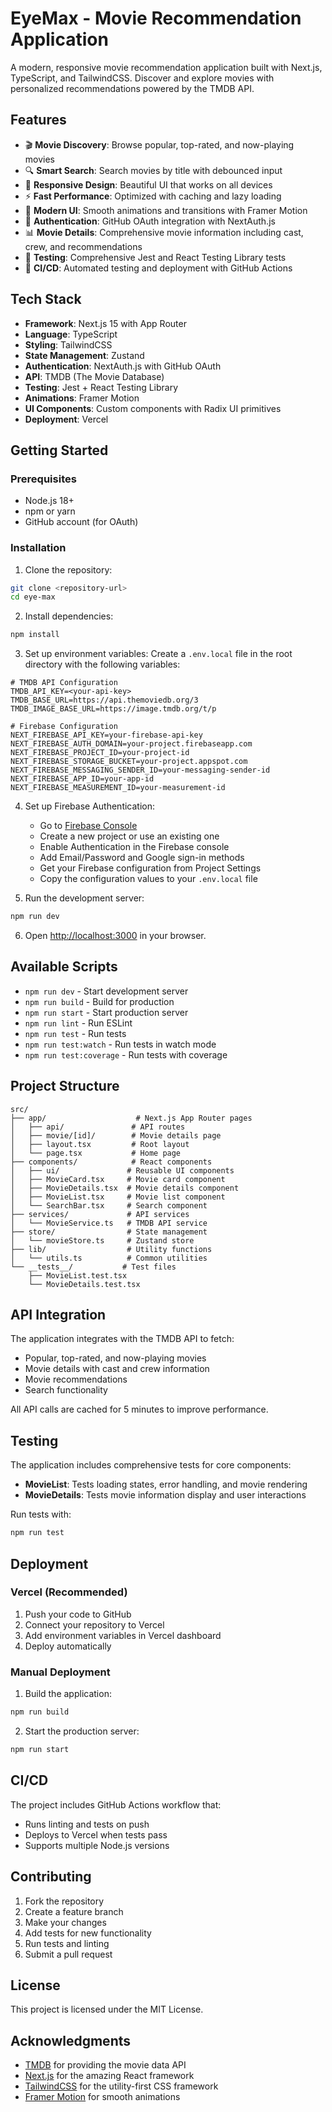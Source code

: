 # EyeMax - Movie Recommendation Application

A modern, responsive movie recommendation application built with Next.js, TypeScript, and TailwindCSS. Discover and explore movies with personalized recommendations powered by the TMDB API.

## Features

- 🎬 **Movie Discovery**: Browse popular, top-rated, and now-playing movies
- 🔍 **Smart Search**: Search movies by title with debounced input
- 📱 **Responsive Design**: Beautiful UI that works on all devices
- ⚡ **Fast Performance**: Optimized with caching and lazy loading
- 🎨 **Modern UI**: Smooth animations and transitions with Framer Motion
- 🔐 **Authentication**: GitHub OAuth integration with NextAuth.js
- 📊 **Movie Details**: Comprehensive movie information including cast, crew, and recommendations
- 🧪 **Testing**: Comprehensive Jest and React Testing Library tests
- 🚀 **CI/CD**: Automated testing and deployment with GitHub Actions

## Tech Stack

- **Framework**: Next.js 15 with App Router
- **Language**: TypeScript
- **Styling**: TailwindCSS
- **State Management**: Zustand
- **Authentication**: NextAuth.js with GitHub OAuth
- **API**: TMDB (The Movie Database)
- **Testing**: Jest + React Testing Library
- **Animations**: Framer Motion
- **UI Components**: Custom components with Radix UI primitives
- **Deployment**: Vercel

## Getting Started

### Prerequisites

- Node.js 18+
- npm or yarn
- GitHub account (for OAuth)

### Installation

1. Clone the repository:

```bash
git clone <repository-url>
cd eye-max
```

2. Install dependencies:

```bash
npm install
```

3. Set up environment variables:
   Create a `.env.local` file in the root directory with the following variables:

```env
# TMDB API Configuration
TMDB_API_KEY=<your-api-key>
TMDB_BASE_URL=https://api.themoviedb.org/3
TMDB_IMAGE_BASE_URL=https://image.tmdb.org/t/p

# Firebase Configuration
NEXT_FIREBASE_API_KEY=your-firebase-api-key
NEXT_FIREBASE_AUTH_DOMAIN=your-project.firebaseapp.com
NEXT_FIREBASE_PROJECT_ID=your-project-id
NEXT_FIREBASE_STORAGE_BUCKET=your-project.appspot.com
NEXT_FIREBASE_MESSAGING_SENDER_ID=your-messaging-sender-id
NEXT_FIREBASE_APP_ID=your-app-id
NEXT_FIREBASE_MEASUREMENT_ID=your-measurement-id
```

4. Set up Firebase Authentication:
   - Go to [Firebase Console](https://console.firebase.google.com/)
   - Create a new project or use an existing one
   - Enable Authentication in the Firebase console
   - Add Email/Password and Google sign-in methods
   - Get your Firebase configuration from Project Settings
   - Copy the configuration values to your `.env.local` file

5. Run the development server:

```bash
npm run dev
```

6. Open [http://localhost:3000](http://localhost:3000) in your browser.

## Available Scripts

- `npm run dev` - Start development server
- `npm run build` - Build for production
- `npm run start` - Start production server
- `npm run lint` - Run ESLint
- `npm run test` - Run tests
- `npm run test:watch` - Run tests in watch mode
- `npm run test:coverage` - Run tests with coverage

## Project Structure

```
src/
├── app/                    # Next.js App Router pages
│   ├── api/               # API routes
│   ├── movie/[id]/        # Movie details page
│   ├── layout.tsx         # Root layout
│   └── page.tsx           # Home page
├── components/            # React components
│   ├── ui/               # Reusable UI components
│   ├── MovieCard.tsx     # Movie card component
│   ├── MovieDetails.tsx  # Movie details component
│   ├── MovieList.tsx     # Movie list component
│   └── SearchBar.tsx     # Search component
├── services/             # API services
│   └── MovieService.ts   # TMDB API service
├── store/                # State management
│   └── movieStore.ts     # Zustand store
├── lib/                  # Utility functions
│   └── utils.ts          # Common utilities
└── __tests__/           # Test files
    ├── MovieList.test.tsx
    └── MovieDetails.test.tsx
```

## API Integration

The application integrates with the TMDB API to fetch:

- Popular, top-rated, and now-playing movies
- Movie details with cast and crew information
- Movie recommendations
- Search functionality

All API calls are cached for 5 minutes to improve performance.

## Testing

The application includes comprehensive tests for core components:

- **MovieList**: Tests loading states, error handling, and movie rendering
- **MovieDetails**: Tests movie information display and user interactions

Run tests with:

```bash
npm run test
```

## Deployment

### Vercel (Recommended)

1. Push your code to GitHub
2. Connect your repository to Vercel
3. Add environment variables in Vercel dashboard
4. Deploy automatically

### Manual Deployment

1. Build the application:

```bash
npm run build
```

2. Start the production server:

```bash
npm run start
```

## CI/CD

The project includes GitHub Actions workflow that:

- Runs linting and tests on push
- Deploys to Vercel when tests pass
- Supports multiple Node.js versions

## Contributing

1. Fork the repository
2. Create a feature branch
3. Make your changes
4. Add tests for new functionality
5. Run tests and linting
6. Submit a pull request

## License

This project is licensed under the MIT License.

## Acknowledgments

- [TMDB](https://www.themoviedb.org/) for providing the movie data API
- [Next.js](https://nextjs.org/) for the amazing React framework
- [TailwindCSS](https://tailwindcss.com/) for the utility-first CSS framework
- [Framer Motion](https://www.framer.com/motion/) for smooth animations
